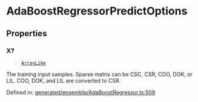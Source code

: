 # AdaBoostRegressorPredictOptions

## Properties

### X?

> [`ArrayLike`](../types/ArrayLike.md)

The training input samples. Sparse matrix can be CSC, CSR, COO, DOK, or LIL. COO, DOK, and LIL are converted to CSR.

Defined in:  [generated/ensemble/AdaBoostRegressor.ts:509](https://github.com/transitive-bullshit/scikit-learn-ts/blob/92ab806/packages/sklearn/src/generated/ensemble/AdaBoostRegressor.ts#L509)
